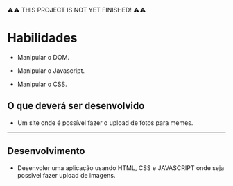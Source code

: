 :warning::warning: THIS PROJECT IS NOT YET FINISHED! :warning::warning: 

# Habilidades

- Manipular o DOM.

- Manipular o Javascript.

- Manipular o CSS.

## O que deverá ser desenvolvido

- Um site onde é possível fazer o upload de fotos para memes.

---

## Desenvolvimento

- Desenvoler uma aplicação usando HTML, CSS e JAVASCRIPT onde seja possivel fazer upload de imagens.
